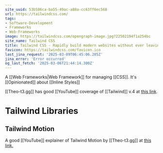 ```yaml
---
site_uuid: 53b586ca-ba55-49ac-a88a-cc63ff6ec568
url: https://tailwindcss.com/
tags:
- Software-Development
- Frameworks
- Web-Frameworks
image: https://tailwindcss.com/opengraph-image.jpg?22502194f1a254bc
site_name: Tailwind CSS
title: Tailwind CSS - Rapidly build modern websites without ever leaving your HTML.
favicon: https://tailwindcss.com/favicon.ico
last_jina_request: '2025-03-09T06:45:06.285Z'
jina_error: 'Error occurred'
og_last_fetch: '2025-03-06T21:44:14.300Z'
---
```

A [[Web Frameworks|Web Framework]] for managing [[CSS]]. It's [[Opinionated]] about [[Inline Styles]]


[[Theo-t3.gg]] has good [[YouTube]] coverage of [[Tailwind]] v.4 at [this link](https://youtu.be/q55u3_Nj3Lw?si=vx5lFyilExipbhTe).



# Tailwind Libraries

## Tailwind Motion
A good [[YouTube]] explainer of Tailwind Motion by [[Theo-t3.gg]] at [this link.](https://youtu.be/gTi7whoLFGc?si=p6eirlndBFaYbhrA)

